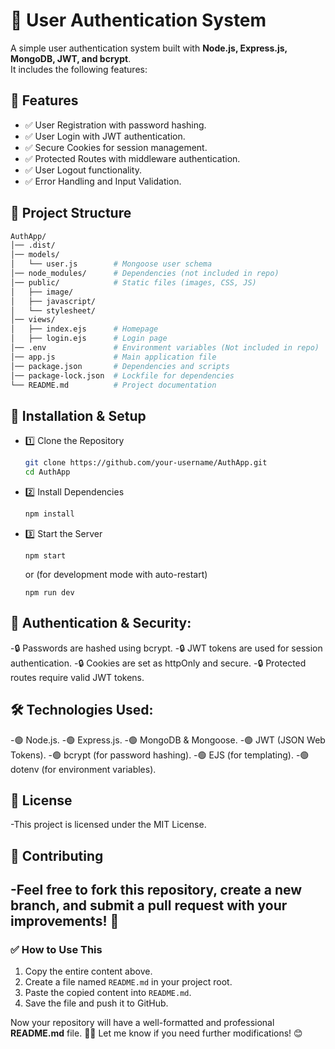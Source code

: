 # 🚀 User Authentication System

A simple user authentication system built with **Node.js, Express.js, MongoDB, JWT, and bcrypt**.  
It includes the following features:

## 🚀 Features
- ✅ User Registration with password hashing.
- ✅ User Login with JWT authentication.
- ✅ Secure Cookies for session management.
- ✅ Protected Routes with middleware authentication.
- ✅ User Logout functionality.
- ✅ Error Handling and Input Validation.

## 📂 Project Structure

```sh
AuthApp/
│── .dist/
│── models/
│   └── user.js        # Mongoose user schema
│── node_modules/      # Dependencies (not included in repo)
│── public/            # Static files (images, CSS, JS)
│   ├── image/
│   ├── javascript/
│   └── stylesheet/
│── views/
│   ├── index.ejs      # Homepage
│   ├── login.ejs      # Login page
│── .env               # Environment variables (Not included in repo)
│── app.js             # Main application file
│── package.json       # Dependencies and scripts
│── package-lock.json  # Lockfile for dependencies
└── README.md          # Project documentation
```
## 🔧 Installation & Setup
- 1️⃣ Clone the Repository
  ```sh
  git clone https://github.com/your-username/AuthApp.git
  cd AuthApp
  ```
- 2️⃣ Install Dependencies
  ```sh
  npm install
  ```
- 3️⃣ Start the Server
  ```
  npm start
    ```
  or (for development mode with auto-restart)
  
  ```
  npm run dev
  ```

## 🔐 Authentication & Security:
  -🔒 Passwords are hashed using bcrypt.
  -🔒 JWT tokens are used for session authentication.
  -🔒 Cookies are set as httpOnly and secure.
  -🔒 Protected routes require valid JWT tokens.

## 🛠 Technologies Used:
  -🟢 Node.js.
  -🟢 Express.js.
  -🟢 MongoDB & Mongoose.
  -🟢 JWT (JSON Web Tokens).
  -🟢 bcrypt (for password hashing).
  -🟢 EJS (for templating).
  -🟢 dotenv (for environment variables).

## 📜 License
-This project is licensed under the MIT License.

## 🤝 Contributing
-Feel free to fork this repository, create a new branch, and submit a pull request with your improvements! 🚀
---

### ✅ How to Use This
1. Copy the entire content above.
2. Create a file named `README.md` in your project root.
3. Paste the copied content into `README.md`.
4. Save the file and push it to GitHub.

Now your repository will have a well-formatted and professional **README.md** file. 🚀✨ Let me know if you need further modifications! 😊

